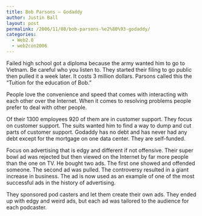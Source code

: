 ```yaml
---
title: Bob Parsons – Godaddy
author: Justin Ball
layout: post
permalink: /2006/11/08/bob-parsons-%e2%80%93-godaddy/
categories:
  - Web2.0
  - web2con2006
---
```


Failed high school got a diploma because the army wanted him to go to Vietnam. Be careful who you listen to. They started their filing to go public then pulled it a week later. It costs 3 million dollars. Parsons called this the “Tuition for the education of Bob.”

People love the convenience and speed that comes with interacting with each other over the Internet. When it comes to resolving problems people prefer to deal with other people.

Of their 1300 employees 920 of them are in customer support. They focus on customer support. The suits wanted him to find a way to dump and cut parts of customer support. Godaddy has no debt and has never had any debt except for the mortgage on one data center. They are self-funded.

Focus on advertising that is edgy and different if not offensive. Their super bowl ad was rejected but then viewed on the Internet by far more people than the one on TV. He bought two ads. The first one showed and offended someone. The second ad was pulled. The controversy resulted in a giant increase in business. The ad is now used as an example of one of the most successful ads in the history of advertising.

They sponsored pod casters and let them create their own ads. They ended up with edgy and weird ads, but each ad was tailored to the audience for each podcaster.